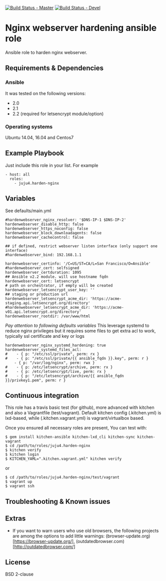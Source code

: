 [![Build Status - Master](https://travis-ci.org/juju4/ansible-harden-nginx.svg?branch=master)](https://travis-ci.org/juju4/ansible-harden-nginx)
[![Build Status - Devel](https://travis-ci.org/juju4/ansible-harden-nginx.svg?branch=devel)](https://travis-ci.org/juju4/ansible-harden-nginx/branches)
# Nginx webserver hardening ansible role

Ansible role to harden nginx webserver.

## Requirements & Dependencies

### Ansible
It was tested on the following versions:
 * 2.0
 * 2.1
 * 2.2 (required for letsencrypt module/option)

### Operating systems

Ubuntu 14.04, 16.04 and Centos7

## Example Playbook

Just include this role in your list.
For example

```
- host: all
  roles:
    - juju4.harden-nginx
```

## Variables

See defaults/main.yml
```
#hardenwebserver_nginx_resolver: '$DNS-IP-1 $DNS-IP-2'
hardenwebserver_disable_http: false
hardenwebserver_https_noconfig: false
hardenwebserver_block_downloadagents: false
hardenwebserver_cachecontrol: false

## if defined, restrict webserver listen interface (only support one interface)
#hardenwebserver_bind: 192.168.1.1

hardenwebserver_certinfo: '/C=US/ST=CA/L=San Francisco/O=Ansible'
#hardenwebserver_cert: selfsigned
hardenwebserver_certduration: 1095
## Ansible v2.2 module. will use hostname fqdn
hardenwebserver_cert: letsencrypt
# path on orchestrator, if empty will be created
hardenwebserver_letsencrypt_user_key: ''
## staging or production url
hardenwebserver_letsencrypt_acme_dir: 'https://acme-staging.api.letsencrypt.org/directory'
#hardenwebserver_letsencrypt_acme_dir: 'https://acme-v01.api.letsencrypt.org/directory'
hardenwebserver_rootdir: /var/www/html
```

*Pay attention to following defaults variables*
This leverage systemd to reduce nginx privileges but it requires some files to get extra acl to work, typically ssl certificate and key or logs

```
hardenwebserver_nginx_systemd_hardening: true
hardenwebserver_systemd_files_acl:
#    - { p: "/etc/ssl/private", perm: rx }
#    - { p: "/etc/ssl/private/{{ ansible_fqdn }}.key", perm: r }
    - { p: "/var/log/nginx", perm: rwx }
#    - { p: /etc/letsencrypt/archive, perm: rx }
#    - { p: /etc/letsencrypt/live, perm: rx }
#    - { p: "/etc/letsencrypt/archive/{{ ansible_fqdn }}/privkey1.pem", perm: r }
```


## Continuous integration

This role has a travis basic test (for github), more advanced with kitchen and also a Vagrantfile (test/vagrant).
Default kitchen config (.kitchen.yml) is lxd-based, while (.kitchen.vagrant.yml) is vagrant/virtualbox based.

Once you ensured all necessary roles are present, You can test with:
```
$ gem install kitchen-ansible kitchen-lxd_cli kitchen-sync kitchen-vagrant
$ cd /path/to/roles/juju4.harden-nginx
$ kitchen verify
$ kitchen login
$ KITCHEN_YAML=".kitchen.vagrant.yml" kitchen verify
```
or
```
$ cd /path/to/roles/juju4.harden-nginx/test/vagrant
$ vagrant up
$ vagrant ssh
```

## Troubleshooting & Known issues

## Extras

* If you want to warn users who use old browsers, the following projects are among the options to add little warnings: (browser-update.org)[https://browser-update.org/], (outdatedbrowser.com)[http://outdatedbrowser.com/]

## License

BSD 2-clause

